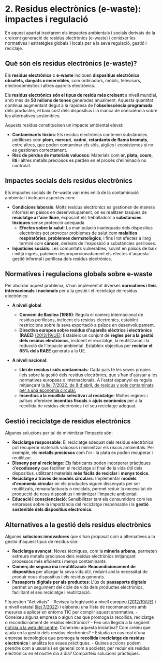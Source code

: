 
# 2. Residus electrònics (e-waste): impactes i regulació

En aquest apartat tractarem els impactes ambientals i socials derivats de la creixent generació de residus electrònics (e-waste) i conèixer les normatives i estratègies globals i locals per a la seva regulació, gestió i reciclaje.

## **Què són els residus electrònics (e-waste)?**

Els **residus electrònics** o **e-waste** inclouen **dispositius electrònics obsolets, danyats o inservibles**, com ordinadors, mòbils, televisors, electrodomèstics i altres aparells electrònics.

Els **residus electrònics són el tipus de residu més creixent** a nivell mundial, amb més de **50 milions de tones** generades anualment. Aquesta quantitat continua augmentant degut a la rapidesa de l'**obsolescència programada** dels productes, el baix cost dels dispositius i la manca de consciència sobre les alternatives sostenibles.

Aquests residus constitueixen un impacte ambiental elevat:

- **Contaminants tòxics**: Els residus electrònics contenen substàncies perilloses com **plom**, **mercuri**, **cadmi**, **retardants de flama bromats**, entre altres, que poden contaminar els sòls, aigües i ecosistemes si no es gestionen correctament.
- **Risc de pèrdua de materials valuosos**: Materials com **or, plata, coure, liti** i altres metalls preciosos es perden en el procés d'eliminació no controlat.

## **Impactes socials dels residus electrònics**

Els impactes socials de l'e-waste van més enllà de la contaminació ambiental i inclouen aspectes com:

- **Condicions laborals**: Molts residus electrònics es gestionen de manera informal en països en desenvolupament, on es realitzen tasques de **reciclatge a l'aire lliure**, exposant els treballadors a **substàncies tòxiques** sense protecció adequada.
  - **Efectes sobre la salut**: La manipulació inadequada dels dispositius electrònics pot provocar problemes de salut com **malalties respiratòries**, **problemes dermatològics**, i fins i tot efectes a llarg termini com **càncer**, derivats de l'exposició a substàncies perilloses.
- **Injustícies socials**: Les comunitats vulnerables, sovint en països de baix i mitjà ingrés, pateixen desproporcionadament els efectes d'aquesta gestió informal i perillosa dels residus electrònics.

## **Normatives i regulacions globals sobre e-waste**

Per abordar aquest problema, s'han implementat diverses **normatives i lleis internacionals** i **nacionals** per a la gestió i el reciclatge de residus electrònics:

* **A nivell global**:
     - **Conveni de Basilea (1989)**: Regula el comerç internacional de residus perillosos, incloent els residus electrònics, establint restriccions sobre la seva exportació a països en desenvolupament.
     - **Directiva europea sobre residus d'aparells elèctrics i electrònics (RAEE)** [(2012/19/UE)](https://www.boe.es/buscar/doc.php?id=DOUE-L-2012-81320): Estableix un conjunt de **regles per a la gestió dels residus electrònics**, incloent el reciclatge, la reutilització i la reducció de l'impacte ambiental. Estableix objectius per **reciclar el 65% dels RAEE** generats a la UE.

* **A nivell nacional**:
    - **Llei de residus i sòls contaminats**: Cada país té les seves pròpies lleis sobre la gestió dels residus electrònics, que s'han d'ajustar a les normatives europees o internacionals. A l'estat espanyol es regula mitjançant [la llei 7/2022, de 8 d'abril, de residus y sols contaminats per a una economia circular.](https://www.boe.es/buscar/act.php?id=BOE-A-2022-5809)
    - **Incentius a la recollida selectiva i al reciclatge**: Moltes regions i països ofereixen **incentius fiscals** o **ajuts econòmics** per a la recollida de residus electrònics i el seu reciclatge adequat.

## **Gestió i reciclatge de residus electrònics**

Algunes solucions per tal de minimitzar l'impacte són:

- **Reciclatge responsable**: El reciclatge adequat dels residus electrònics pot recuperar materials valuosos i minimitzar els riscos ambientals. Per exemple, els **metalls preciosos** com l'or i la plata es poden recuperar i reutilitzar.  
- **Disseny per al reciclatge**: Els fabricants poden incorporar pràctiques d'**ecodisseny** que faciliten el reciclatge al final de la vida útil dels dispositius, utilitzant materials **més fàcils de reciclar** i **menys tòxics**.
- **Reciclatge a través de models circulars**: Implementar **models d'economia circular** on els productes siguen dissenyats per ser reutilitzats, remanufacturats o reciclats, permet reduir la necessitat de producció de nous dispositius i minimitzar l'impacte ambiental.
- **Educació i conscienciació**: Sensibilitzar tant els consumidors com les empreses sobre la importància del reciclatge responsable i la **gestió sostenible dels dispositius electrònics**.

## **Alternatives a la gestió dels residus electrònics**

Algunes **solucions innovadores** que s'han proposat com a alternatives a la gestió d'aquest tipus de residus són:

- **Reciclatge avançat**: Noves tècniques, com la **mineria urbana**, permeten extreure metalls preciosos dels residus electrònics mitjançant processos més eficients i menys contaminants.
- **Comerç de segona mà i reutilització**: **Reacondicionament de dispositius** per allargar la seva vida útil, reduint així la necessitat de produir nous dispositius i els residus generats.
- **Passaports digitals per als productes**: L'ús de **passaports digitals** permet un seguiment del cicle de vida dels productes electrònics, facilitant el seu reciclatge i reutilització.

!!!question "Activitats"
    - Reviseu la legislació a nivell europeu [(2012/19/UE)](https://www.boe.es/buscar/doc.php?id=DOUE-L-2012-81320) i a nivell estatal ([llei 7/2022](https://www.boe.es/buscar/act.php?id=BOE-A-2022-5809)) i elaboreu una llista de recomanacions amb mesures a aplicar en entorns TIC per complir aquest anormativa.
    - Coneixeu alguna empresa o algun cas que promoga la recollida, reciclatge o recondicinament de residus electrònics? 
    - Feu una llegida a la següent [notícia a la web del centre](https://portal.edu.gva.es/iesjaumeeljust/2025/01/08/dana-recuperacio-de-dades/). Coneixieu aquesta iniciativa? Com creieu que ajuda en la gestió dels residus electrònics?
    - Estudia un cas real d'una empresa tecnològica que promoga la **recollida i reciclatge de residus electrònics** i analitza les seues pràctiques.
    - Quines accions podem prendre com a usuaris i en general com a societat, per reduir els residus electrònics en el nostre dia a dia? Comparteix solucions pràctiques.
